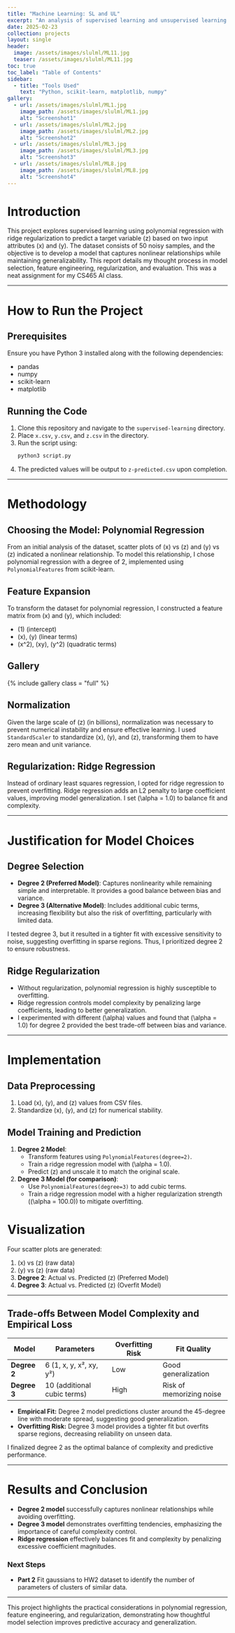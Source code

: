 ```yaml
---
title: "Machine Learning: SL and UL"
excerpt: "An analysis of supervised learning and unsupervised learning processes"
date: 2025-02-23
collection: projects
layout: single
header:
  image: /assets/images/slulml/ML11.jpg
  teaser: /assets/images/slulml/ML11.jpg
toc: true
toc_label: "Table of Contents"
sidebar:
  - title: "Tools Used"
    text: "Python, scikit-learn, matplotlib, numpy"
gallery:
  - url: /assets/images/slulml/ML1.jpg
    image_path: /assets/images/slulml/ML1.jpg
    alt: "Screenshot1"
  - url: /assets/images/slulml/ML2.jpg
    image_path: /assets/images/slulml/ML2.jpg
    alt: "Screenshot2"
  - url: /assets/images/slulml/ML3.jpg
    image_path: /assets/images/slulml/ML3.jpg
    alt: "Screenshot3"
  - url: /assets/images/slulml/ML8.jpg
    image_path: /assets/images/slulml/ML8.jpg
    alt: "Screenshot4"
---
```


# Introduction

This project explores supervised learning using polynomial regression with ridge regularization to predict a target variable \(z\) based on two input attributes \(x\) and \(y\). The dataset consists of 50 noisy samples, and the objective is to develop a model that captures nonlinear relationships while maintaining generalizability. This report details my thought process in model selection, feature engineering, regularization, and evaluation. This was a neat assignment for my CS465 AI class.

---

# How to Run the Project

## Prerequisites

Ensure you have Python 3 installed along with the following dependencies:

- pandas
- numpy
- scikit-learn
- matplotlib

## Running the Code

1. Clone this repository and navigate to the `supervised-learning` directory.
2. Place `x.csv`, `y.csv`, and `z.csv` in the directory.
3. Run the script using:
   ```sh
   python3 script.py
   ```
4. The predicted values will be output to `z-predicted.csv` upon completion.

---

# Methodology

## Choosing the Model: Polynomial Regression

From an initial analysis of the dataset, scatter plots of \(x\) vs \(z\) and \(y\) vs \(z\) indicated a nonlinear relationship. To model this relationship, I chose polynomial regression with a degree of 2, implemented using `PolynomialFeatures` from scikit-learn.

## Feature Expansion

To transform the dataset for polynomial regression, I constructed a feature matrix from \(x\) and \(y\), which included:

- \(1\) (intercept)
- \(x\), \(y\) (linear terms)
- \(x^2\), \(xy\), \(y^2\) (quadratic terms)

## Gallery
{% include gallery class = "full" %}

## Normalization

Given the large scale of \(z\) (in billions), normalization was necessary to prevent numerical instability and ensure effective learning. I used `StandardScaler` to standardize \(x\), \(y\), and \(z\), transforming them to have zero mean and unit variance.

## Regularization: Ridge Regression

Instead of ordinary least squares regression, I opted for ridge regression to prevent overfitting. Ridge regression adds an L2 penalty to large coefficient values, improving model generalization. I set \(\alpha = 1.0\) to balance fit and complexity.

---

# Justification for Model Choices

## Degree Selection

- **Degree 2 (Preferred Model)**: Captures nonlinearity while remaining simple and interpretable. It provides a good balance between bias and variance.
- **Degree 3 (Alternative Model)**: Includes additional cubic terms, increasing flexibility but also the risk of overfitting, particularly with limited data.

I tested degree 3, but it resulted in a tighter fit with excessive sensitivity to noise, suggesting overfitting in sparse regions. Thus, I prioritized degree 2 to ensure robustness.

## Ridge Regularization

- Without regularization, polynomial regression is highly susceptible to overfitting.
- Ridge regression controls model complexity by penalizing large coefficients, leading to better generalization.
- I experimented with different \(\alpha\) values and found that \(\alpha = 1.0\) for degree 2 provided the best trade-off between bias and variance.

---

# Implementation

## Data Preprocessing

1. Load \(x\), \(y\), and \(z\) values from CSV files.
2. Standardize \(x\), \(y\), and \(z\) for numerical stability.

## Model Training and Prediction

1. **Degree 2 Model**:
   - Transform features using `PolynomialFeatures(degree=2)`.
   - Train a ridge regression model with \(\alpha = 1.0\).
   - Predict \(z\) and unscale it to match the original scale.
2. **Degree 3 Model (for comparison)**:
   - Use `PolynomialFeatures(degree=3)` to add cubic terms.
   - Train a ridge regression model with a higher regularization strength (\(\alpha = 100.0\)) to mitigate overfitting.

# Visualization

Four scatter plots are generated:

1. \(x\) vs \(z\) (raw data)
2. \(y\) vs \(z\) (raw data)
3. **Degree 2**: Actual vs. Predicted \(z\) (Preferred Model)
4. **Degree 3**: Actual vs. Predicted \(z\) (Overfit Model)

---

## Trade-offs Between Model Complexity and Empirical Loss

| Model        | Parameters                  | Overfitting Risk | Fit Quality              |
| ------------ | --------------------------- | ---------------- | ------------------------ |
| **Degree 2** | 6 (1, x, y, x², xy, y²)     | Low              | Good generalization      |
| **Degree 3** | 10 (additional cubic terms) | High             | Risk of memorizing noise |

- **Empirical Fit:** Degree 2 model predictions cluster around the 45-degree line with moderate spread, suggesting good generalization.
- **Overfitting Risk:** Degree 3 model provides a tighter fit but overfits sparse regions, decreasing reliability on unseen data.

I finalized degree 2 as the optimal balance of complexity and predictive performance.

---

# Results and Conclusion

- **Degree 2 model** successfully captures nonlinear relationships while avoiding overfitting.
- **Degree 3 model** demonstrates overfitting tendencies, emphasizing the importance of careful complexity control.
- **Ridge regression** effectively balances fit and complexity by penalizing excessive coefficient magnitudes.

### Next Steps

- **Part 2** Fit gaussians to HW2 dataset to identify the number of parameters of clusters of similar data.

---

This project highlights the practical considerations in polynomial regression, feature engineering, and regularization, demonstrating how thoughtful model selection improves predictive accuracy and generalization.


